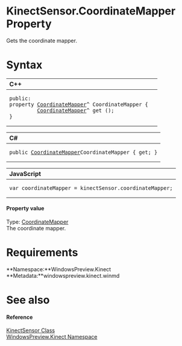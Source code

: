 KinectSensor.CoordinateMapper Property  
======================================  

Gets the coordinate mapper. <span id="syntaxSection"></span>

Syntax  
======  

<table>
<colgroup>
<col width="100%" />
</colgroup>
<thead>
<tr class="header">
<th align="left">C++</th>
</tr>
</thead>
<tbody>
<tr class="odd">
<td align="left"><pre><code>public:  
property <a href="../../CoordinateMapper_Class.md">CoordinateMapper</a>^ CoordinateMapper {  
         <a href="../../CoordinateMapper_Class.md">CoordinateMapper</a>^ get ();  
}</code></pre></td>
</tr>
</tbody>
</table>

<table>
<colgroup>
<col width="100%" />
</colgroup>
<thead>
<tr class="header">
<th align="left">C#</th>
</tr>
</thead>
<tbody>
<tr class="odd">
<td align="left"><pre><code>public <a href="../../CoordinateMapper_Class.md">CoordinateMapper</a>CoordinateMapper { get; }</code></pre></td>
</tr>
</tbody>
</table>

<table>
<colgroup>
<col width="100%" />
</colgroup>
<thead>
<tr class="header">
<th align="left">JavaScript</th>
</tr>
</thead>
<tbody>
<tr class="odd">
<td align="left"><pre><code>var coordinateMapper = kinectSensor.coordinateMapper;</code></pre></td>
</tr>
</tbody>
</table>

<span id="ID4EU"></span>
#### Property value  

Type: [CoordinateMapper](../../CoordinateMapper_Class.md)  
 The coordinate mapper.  

<span id="requirements"></span>

Requirements  
============  

**Namespace:**WindowsPreview.Kinect  
**Metadata:**windowspreview.kinect.winmd  

<span id="ID4ECB"></span>

See also  
========  

<span id="ID4EEB"></span>
#### Reference  

[KinectSensor Class](../../KinectSensor_Class.md)  
 [WindowsPreview.Kinect Namespace](../../../Kinect.md)  



<!--Please do not edit the data in the comment block below.-->
<!--
TOCTitle : CoordinateMapper Property
RLTitle : KinectSensor.CoordinateMapper Property
KeywordK : CoordinateMapper property
KeywordK : KinectSensor.CoordinateMapper property
KeywordF : WindowsPreview.Kinect.KinectSensor.CoordinateMapper
KeywordF : KinectSensor.CoordinateMapper
KeywordF : CoordinateMapper
KeywordF : WindowsPreview.Kinect.KinectSensor.CoordinateMapper
KeywordA : P:WindowsPreview.Kinect.KinectSensor.CoordinateMapper
AssetID : P:WindowsPreview.Kinect.KinectSensor.CoordinateMapper
Locale : en-us
CommunityContent : 1
APIType : Managed
APILocation : windowspreview.kinect.winmd
APIName : WindowsPreview.Kinect.KinectSensor.CoordinateMapper
TargetOS : Windows
TopicType : kbSyntax
DevLang : VB
DevLang : CSharp
DevLang : JavaScript
DevLang : C++
DocSet : K4Wv2
ProjType : K4Wv2Proj
Technology : Kinect for Windows
Product : Kinect for Windows SDK v2
productversion : 20
-->
